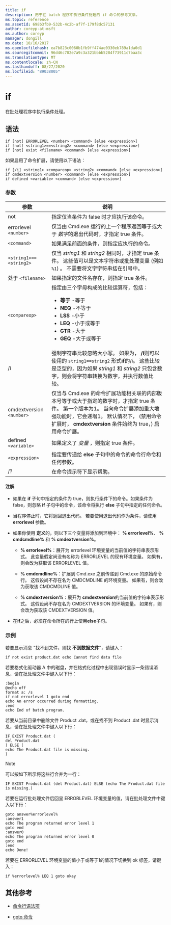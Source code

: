 ```yaml
---
title: if
description: 用于在 batch 程序中执行条件处理的 if 命令的参考文章。
ms.topic: reference
ms.assetid: 698b3fb9-532b-4c2b-af7f-179f8dc57131
author: coreyp-at-msft
ms.author: coreyp
manager: dongill
ms.date: 10/16/2017
ms.openlocfilehash: ea7b823c0060b1fb9ff474ae0330eb789a1da0d1
ms.sourcegitcommit: 96d46c702e7a9c3a321bbbb5284f73911c7baa3c
ms.translationtype: MT
ms.contentlocale: zh-CN
ms.lasthandoff: 08/27/2020
ms.locfileid: "89038005"
---
```

# <a name="if"></a>if

在批处理程序中执行条件处理。

## <a name="syntax"></a>语法

```
if [not] ERRORLEVEL <number> <command> [else <expression>]
if [not] <string1>==<string2> <command> [else <expression>]
if [not] exist <filename> <command> [else <expression>]
```

如果启用了命令扩展，请使用以下语法：

```
if [/i] <string1> <compareop> <string2> <command> [else <expression>]
if cmdextversion <number> <command> [else <expression>]
if defined <variable> <command> [else <expression>]
```

### <a name="parameters"></a>参数

| 参数 | 说明 |
| --------- |------------ |
| not | 指定仅当条件为 false 时才应执行该命令。 |
| errorlevel `<number>` | 仅当由 Cmd.exe 运行的上一个程序返回等于或大于 *数字*的退出代码时，才指定 true 条件。 |
| `<command>` | 如果满足前面的条件，则指定应执行的命令。 |
| `<string1>==<string2>` | 仅当 *string1* 和 *string2* 相同时，才指定 true 条件。 这些值可以是文本字符串或批处理变量 (例如 `%1`) 。 不需要将文字字符串括在引号中。 |
| 处于 `<filename>` | 如果指定的文件名存在，则指定 true 条件。 |
| `<compareop>` | 指定由三个字母构成的比较运算符，包括：<ul><li>**等于** -等于</li><li>**NEQ** -不等于</li><li>**LSS** -小于</li><li>**LEQ** -小于或等于</li><li>**GTR** -大于</li><li>**GEQ** -大于或等于</li></ul> |
| /i | 强制字符串比较忽略大小写。 如果为， **/i**则可以使用的 `string1==string2` 形式**if**的/i。 这些比较是泛型的，因为如果 *string1* 和 *string2* 只包含数字，则会将字符串转换为数字，并执行数值比较。 |
| cmdextversion `<number>` | 仅当与 Cmd.exe 的命令扩展功能相关联的内部版本号等于或大于指定的数字时，才指定 true 条件。 第一个版本为1。 当向命令扩展添加重大增强功能时，它会递增1。 默认情况下， (禁用命令扩展时， **cmdextversion** 条件始终为 true，) 启用命令扩展。 |
| defined `<variable>` | 如果定义了 *变量* ，则指定 true 条件。 |
| `<expression>` | 指定要传递给 **else** 子句中的命令的命令行命令和任何参数。 |
| /? | 在命令提示符下显示帮助。 |

#### <a name="remarks"></a>注解

- 如果在 **if** 子句中指定的条件为 true，则执行条件下的命令。如果条件为 false，则忽略 **if** 子句中的命令，该命令将执行 **else** 子句中指定的任何命令。

- 当程序停止时，它将返回退出代码。 若要使用退出代码作为条件，请使用 **errorlevel** 参数。

- 如果你使用 **定义**的，则以下三个变量将添加到环境中： **% errorlevel%**、 **% cmdcmdline%** 和 **% cmdextversion%**。

  - **% errorlevel%**：展开为 errorlevel 环境变量的当前值的字符串表示形式。 此变量假定尚没有名称为 ERRORLEVEL 的现有环境变量。 如果有，则会改为获取该 ERRORLEVEL 值。

  - **% cmdcmdline%**：扩展到 Cmd.exe 之前传递到 Cmd.exe 的原始命令行。 这假设尚不存在名为 CMDCMDLINE 的环境变量。 如果有，则会改为获取该 CMDCMDLINE 值。

  - **% cmdextversion%**：展开为 **cmdextversion**的当前值的字符串表示形式。 这假设尚不存在名为 CMDEXTVERSION 的环境变量。 如果有，则会改为获取该 CMDEXTVERSION 值。

- 在**if**之后，必须在命令所在的行上使用**else**子句。

### <a name="examples"></a>示例

若要显示消息 "找不到文件，则找 **不到数据文件**"，请键入：

```
if not exist product.dat echo Cannot find data file
```

若要格式化驱动器 A 中的磁盘，并在格式化过程中出现错误时显示一条错误消息，请在批处理文件中键入以下行：

```
:begin
@echo off
format a: /s
if not errorlevel 1 goto end
echo An error occurred during formatting.
:end
echo End of batch program.
```

若要从当前目录中删除文件 Product .dat，或在找不到 Product .dat 时显示消息，请在批处理文件中键入以下行：

```
IF EXIST Product.dat (
del Product.dat
) ELSE (
echo The Product.dat file is missing.
)
```

> [!NOTE]
> 可以按如下所示将这些行合并为一行：
> ```
> IF EXIST Product.dat (del Product.dat) ELSE (echo The Product.dat file is missing.)
> ```

若要在运行批处理文件后回显 ERRORLEVEL 环境变量的值，请在批处理文件中键入以下行：

```
goto answer%errorlevel%
:answer1
echo The program returned error level 1
goto end
:answer0
echo The program returned error level 0
goto end
:end
echo Done!
```

若要在 ERRORLEVEL 环境变量的值小于或等于1的情况下切换到 ok 标签，请键入：

```
if %errorlevel% LEQ 1 goto okay
```

## <a name="additional-references"></a>其他参考

- [命令行语法项](command-line-syntax-key.md)

- [goto 命令](goto.md)
